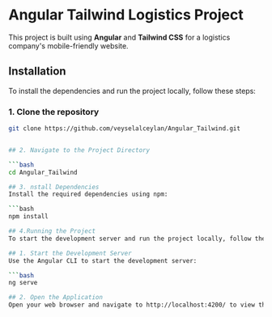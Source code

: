 # Angular Tailwind Logistics Project

This project is built using **Angular** and **Tailwind CSS** for a logistics company's mobile-friendly website.

## Installation

To install the dependencies and run the project locally, follow these steps:

### 1. Clone the repository

```bash
git clone https://github.com/veyselalceylan/Angular_Tailwind.git


## 2. Navigate to the Project Directory

```bash
cd Angular_Tailwind

## 3. nstall Dependencies
Install the required dependencies using npm:

```bash
npm install

## 4.Running the Project
To start the development server and run the project locally, follow these steps:

## 1. Start the Development Server
Use the Angular CLI to start the development server:

```bash
ng serve

## 2. Open the Application
Open your web browser and navigate to http://localhost:4200/ to view the application in action.
